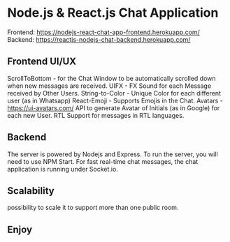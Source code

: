 # Node.js & React.js Chat Application

Frontend:  https://nodejs-react-chat-app-frontend.herokuapp.com/
Backend: https://reactjs-nodejs-chat-backend.herokuapp.com/

## Frontend UI/UX

ScrollToBottom - for the Chat Window to be automatically scrolled down when new messages are received.
UIFX - FX Sound for each Message received by Other Users.
String-to-Color - Unique Color for each different user (as in Whatsapp)
React-Emoji - Supports Emojis in the Chat.
Avatars - https://ui-avatars.com/ API to generate Avatar of Initials (as in Google) for each new User.
RTL Support for messages in RTL languages.

## Backend

The server is powered by Nodejs and Express.
To run the server, you will need to use NPM Start. For fast real-time chat messages, the chat application is running under Socket.io.

## Scalability

possibility to scale it to support more than one public room.

## Enjoy
